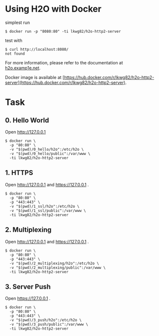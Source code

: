 # Using H2O with Docker

simplest run

```
$ docker run -p "8080:80" -ti lkwg82/h2o-http2-server
```

test with

```
$ curl http://localhost:8080/
not found
```

For more information, please refer to the documentation at [h2o.examp1e.net](https://h2o.examp1e.net/).

Docker image is available at [https://hub.docker.com/r/lkwg82/h2o-http2-server](https://hub.docker.com/r/lkwg82/h2o-http2-server).


# Task

## 0. Hello World
Open http://127.0.0.1

```
$ docker run \
  -p "80:80" \
  -v "$(pwd)/0_hello/h2o":/etc/h2o \
  -v "$(pwd)/0_hello/public":/var/www \
  -ti lkwg82/h2o-http2-server
```

## 1. HTTPS
Open http://127.0.0.1 and https://127.0.0.1 .

```
$ docker run \
  -p "80:80" \
  -p "443:443" \
  -v "$(pwd)/1_ssl/h2o":/etc/h2o \
  -v "$(pwd)/1_ssl/public":/var/www \
  -ti lkwg82/h2o-http2-server
```

## 2. Multiplexing
Open http://127.0.0.1 and https://127.0.0.1 .

```
$ docker run \
  -p "80:80" \
  -p "443:443" \
  -v "$(pwd)/2_multiplexing/h2o":/etc/h2o \
  -v "$(pwd)/2_multiplexing/public":/var/www \
  -ti lkwg82/h2o-http2-server
```

## 3. Server Push
Open https://127.0.0.1 .

```
$ docker run \
  -p "80:80" \
  -p "443:443" \
  -v "$(pwd)/3_push/h2o":/etc/h2o \
  -v "$(pwd)/3_push/public":/var/www \
  -ti lkwg82/h2o-http2-server
```
